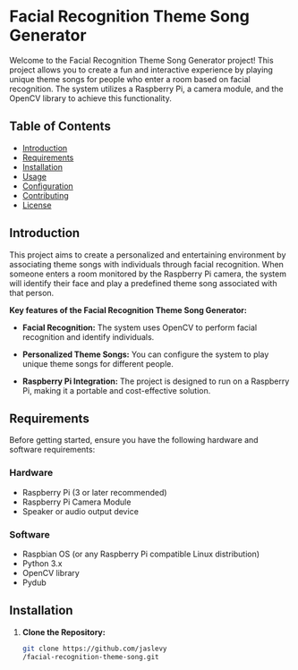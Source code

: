 
# Facial Recognition Theme Song Generator

Welcome to the Facial Recognition Theme Song Generator project! This project allows you to create a fun and interactive experience by playing unique theme songs for people who enter a room based on facial recognition. The system utilizes a Raspberry Pi, a camera module, and the OpenCV library to achieve this functionality.

## Table of Contents

- [Introduction](#introduction)
- [Requirements](#requirements)
- [Installation](#installation)
- [Usage](#usage)
- [Configuration](#configuration)
- [Contributing](#contributing)
- [License](#license)

## Introduction

This project aims to create a personalized and entertaining environment by associating theme songs with individuals through facial recognition. When someone enters a room monitored by the Raspberry Pi camera, the system will identify their face and play a predefined theme song associated with that person.

**Key features of the Facial Recognition Theme Song Generator:**

- **Facial Recognition:** The system uses OpenCV to perform facial recognition and identify individuals.

- **Personalized Theme Songs:** You can configure the system to play unique theme songs for different people.

- **Raspberry Pi Integration:** The project is designed to run on a Raspberry Pi, making it a portable and cost-effective solution.

## Requirements

Before getting started, ensure you have the following hardware and software requirements:

### Hardware

- Raspberry Pi (3 or later recommended)
- Raspberry Pi Camera Module
- Speaker or audio output device

### Software

- Raspbian OS (or any Raspberry Pi compatible Linux distribution)
- Python 3.x
- OpenCV library
- Pydub

## Installation

1. **Clone the Repository:**

   ```bash
   git clone https://github.com/jaslevy
   /facial-recognition-theme-song.git

